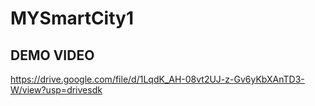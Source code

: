 # MYSmartCity1

## DEMO VIDEO
https://drive.google.com/file/d/1LqdK_AH-08vt2UJ-z-Gv6yKbXAnTD3-W/view?usp=drivesdk
